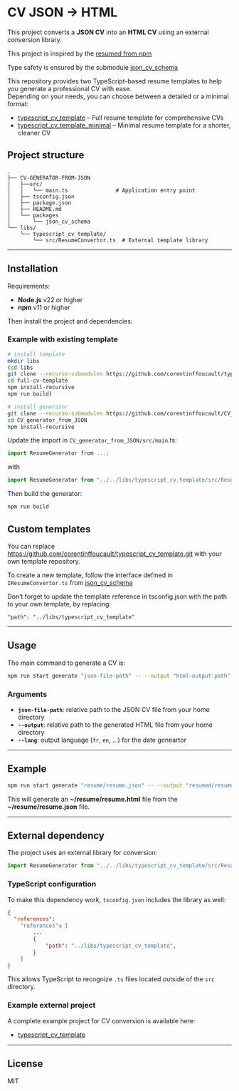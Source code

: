 # CV JSON → HTML

This project converts a **JSON CV** into an **HTML CV** using an external conversion library.

This project is inspired by the [resumed from npm](https://www.npmjs.com/package/resumed/v/4.0.0)

Type safety is ensured by the submodule [json_cv_schema](https://github.com/corentinffoucault/json_cv_schema)

This repository provides two TypeScript-based resume templates to help you generate a professional CV with ease.  
Depending on your needs, you can choose between a detailed or a minimal format:

- [typescript_cv_template](https://github.com/corentinffoucault/typescript_cv_template) – Full resume template for comprehensive CVs  
- [typescript_cv_template_minimal](https://github.com/corentinffoucault/typescript_cv_template_minimal) – Minimal resume template for a shorter, cleaner CV


## Project structure

```
.
├── CV-GENERATOR-FROM-JSON
|   ├──src/
│   │   └── main.ts               # Application entry point
│   ├── tsconfig.json
│   ├── package.json
│   ├── README.md
│   └── packages
│       └── json_cv_schema
└── libs/
    └── typescript_cv_template/
        └── src/ResumeConvertor.ts  # External template library

```

---

## Installation

Requirements:
- **Node.js** v22 or higher
- **npm** v11 or higher

Then install the project and dependencies:

### Example with existing template

```bash
# install template
mkdir libs
(cd libs
git clone --recurse-submodules https://github.com/corentinffoucault/typescript_cv_template.git
cd full-cv-template
npm install-recursive
npm run build)

# install generator
git clone --recurse-submodules https://github.com/corentinffoucault/CV_generator_from_JSON.git
cd CV_generator_from_JSON
npm install-recursive
``` 

Update the import in `CV_generator_from_JSON/src/main`.ts:
```ts
import ResumeGenerator from ...;
``` 
with 
```ts
import ResumeGenerator from "../../libs/typescript_cv_template/src/ResumeConvertor.js";
```

Then build the generator:
```bash
npm run build
``` 

## Custom templates

You can replace
https://github.com/corentinffoucault/typescript_cv_template.git
with your own template repository.

To create a new template, follow the interface defined in `IResumeConvertor.ts` from [json_cv_schema](https://github.com/corentinffoucault/json_cv_schema)

Don’t forget to update the template reference in tsconfig.json with the path to your own template, by replacing:

```
"path": "../libs/typescript_cv_template"
```

---

## Usage

The main command to generate a CV is:

```bash
npm run start generate "json-file-path" -- --output "html-output-path" --lang "fr"
```

### Arguments
- **`json-file-path`**: relative path to the JSON CV file from your home directory 
- **`--output`**: relative path to the generated HTML file from your home directory 
- **`--lang`**: output language (`fr`, `en`, …) for the date geneartor

---

## Example

```bash
npm run start generate "resume/resume.json" -- --output "resumed/resume.html" --lang "fr"
```

This will generate an **~/resume/resume.html** file from the **~/resume/resume.json** file.

---

## External dependency

The project uses an external library for conversion:

```ts
import ResumeGenerator from "../../libs/typescript_cv_template/src/ResumeConvertor.js";
```

### TypeScript configuration

To make this dependency work, `tsconfig.json` includes the library as well:

```json
{
  "references": 
    "references": [
        ...
        {
            "path": "../libs/typescript_cv_template",
        }
    ]
}
```

This allows TypeScript to recognize `.ts` files located outside of the `src` directory.

### Example external project

A complete example project for CV conversion is available here:  
- [typescript_cv_template](https://github.com/corentinffoucault/typescript_cv_template)

---

## License

MIT
